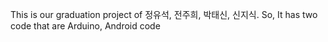 This is our graduation project of 정유석, 전주희, 박태신, 신지식.
So, It has two code that are Arduino, Android code
